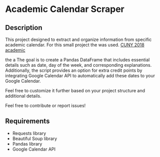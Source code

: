 #  Academic Calendar Scraper

## Description
This project designed to extract and organize information from specific academic calendar. For this small project the  was used. [CUNY 2018 academic](https://www.ccny.cuny.edu/registrar/fall-2018-academic-calendar)

the a The goal is to create a Pandas DataFrame that includes essential details such as date, day of the week, and corresponding explanations. Additionally, the script provides an option for extra credit points by integrating Google Calendar API to automatically add these dates to your Google Calendar.


Feel free to customize it further based on your project structure and additional details.


Feel free to contribute or report issues!


## Requirements
- Requests library
- Beautiful Soup library
- Pandas library
- Google Calendar API 


